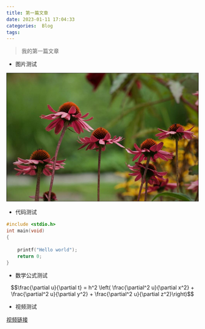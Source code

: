 ```yaml
---
title: 第一篇文章
date: 2023-01-11 17:04:33
categories:  Blog
tags:
---
```




> 我的第一篇文章

<!--more-->

* 图片测试


![](../images/2023011101.JPG)


* 代码测试

```c
#include <stdio.h>
int main(void)
{

    printf("Hello world");
    return 0;
}
```
* 数学公式测试

$$\frac{\partial u}{\partial t}
= h^2 \left( \frac{\partial^2 u}{\partial x^2} +
\frac{\partial^2 u}{\partial y^2} +
\frac{\partial^2 u}{\partial z^2}\right)$$

* 视频测试

[视频链接](https://www.skypixel.com/videos/a5ce8e05-e556-4f54-bea3-b56542fac79c)